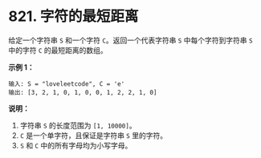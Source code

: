 # 821. 字符的最短距离

给定一个字符串 `S` 和一个字符 `C`。返回一个代表字符串 `S` 中每个字符到字符串 `S` 中的字符 `C` 的最短距离的数组。

**示例 1：**

```()
输入: S = "loveleetcode", C = 'e'
输出: [3, 2, 1, 0, 1, 0, 0, 1, 2, 2, 1, 0]
```

**说明：**

1. 字符串 `S` 的长度范围为 `[1, 10000]`。
2. `C` 是一个单字符，且保证是字符串 `S` 里的字符。
3. `S` 和 `C` 中的所有字母均为小写字母。
